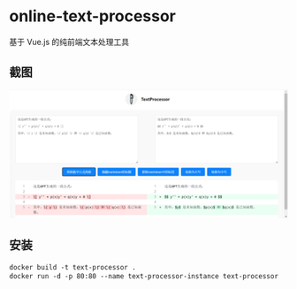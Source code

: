 # online-text-processor

基于 Vue.js 的纯前端文本处理工具

## 截图

![alt text](assets/image.png)

## 安装

```shell
docker build -t text-processor .
docker run -d -p 80:80 --name text-processor-instance text-processor
```
